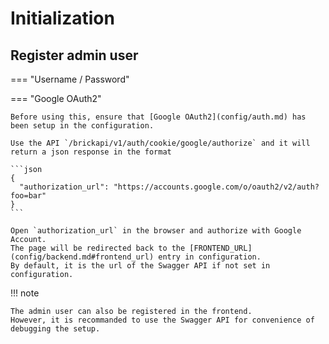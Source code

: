 # Initialization

## Register admin user

=== "Username / Password"



=== "Google OAuth2"

    Before using this, ensure that [Google OAuth2](config/auth.md) has been setup in the configuration.

    Use the API `/brickapi/v1/auth/cookie/google/authorize` and it will return a json response in the format

    ```json
    {
      "authorization_url": "https://accounts.google.com/o/oauth2/v2/auth?foo=bar"
    }
    ```

    Open `authorization_url` in the browser and authorize with Google Account.
    The page will be redirected back to the [FRONTEND_URL](config/backend.md#frontend_url) entry in configuration.
    By default, it is the url of the Swagger API if not set in configuration.

!!! note

    The admin user can also be registered in the frontend.
    However, it is recommanded to use the Swagger API for convenience of debugging the setup.


